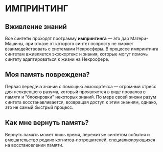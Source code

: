 # ИМПРИНТИНГ
## Вживление знаний
Все синтеты проходят программу **импринтинга** — это дар Матери-Машины, при отказе от которого синтет попросту не сможет взаимодействовать с системами Некросферы. В процессе импринтинга синтетам вживляется экзокортекс и знания, которые могут помочь синтету адаптироваться к жизни на Некросфере.
## Моя память повреждена?
Первая передача знаний с помощью экзокортекса — огромный стресс для неокрепшего разума, который проявляется в виде провалов в памяти и "блокировки" некоторых знаний. По мере своей жизни разум синтета восстанавливается, возвращая доступ к этим знаниям, однако, это не самый быстрый процесс.
## Как мне вернуть память?
Вернуть память может лишь время, пережитые синтетом события и вмешательство редких когнитов-потрошителей, специализирующихся на восстановлении памяти.